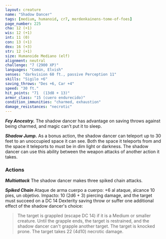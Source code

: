 ```yaml
---
layout: creature
name: "Shadow Dancer"
tags: [medium, humanoid, cr7, mordenkainens-tome-of-foes]
page_number: 225
cha: 12 (+1)
wis: 12 (+1)
int: 11 (0)
con: 13 (+1)
dex: 16 (+3)
str: 12 (+1)
size: Humanoide Mediano (elf)
alignment: neutral
challenge: "7 (2900 XP)"
languages: "Común, Elvish"
senses: "darkvision 60 ft., passive Perception 11"
skills: "Sigilo +6"
saving_throws: "Des +6, Car +4"
speed: "30 ft."
hit_points: "71  (13d8 + 13)"
armor_class: "15 (cuero endurecido)"
condition_immunities: "charmed, exhaustion"
damage_resistances: "necrotic"
---
```


***Fey Ancestry.*** The shadow dancer has advantage on saving throws against being charmed, and magic can't put it to sleep.

***Shadow Jump.*** As a bonus action, the shadow dancer can teleport up to 30 feet to an unoccupied space it can see. Both the space it teleports from and the space it teleports to must be in dim light or darkness. The shadow dancer can use this ability between the weapon attacks of another action it takes.

### Actions

***Multiattack*** The shadow dancer makes three spiked chain attacks.

***Spiked Chain*** Ataque de arma cuerpo a cuerpo: +6 al ataque, alcance 10 pies, un objetivo. Impacto: 10 (2d6 + 3) piercing damage, and the target must succeed on a DC 14 Dexterity saving throw or suffer one additional effect of the shadow dancer's choice:
> The target is grappled (escape DC 14) if it is a Medium or smaller creature. Until the grapple ends, the target is restrained, and the shadow dancer can't grapple another target.
> The target is knocked prone.
> The target takes 22 (4d10) necrotic damage.